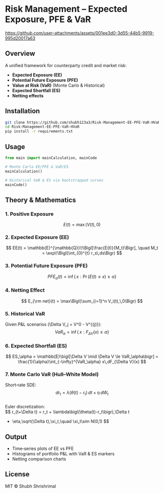 
# Risk Management – Expected Exposure, PFE & VaR


https://github.com/user-attachments/assets/001ee3d0-3d55-44b5-9919-995d20017a63


## Overview  
A unified framework for counterparty credit and market risk:  
- **Expected Exposure (EE)**  
- **Potential Future Exposure (PFE)**  
- **Value at Risk (VaR)** (Monte Carlo & Historical)  
- **Expected Shortfall (ES)**  
- **Netting effects**

## Installation  
```bash
git clone https://github.com/shubh123a3/Risk-Management-EE-PFE-VaR-HVaR.git
cd Risk-Management-EE-PFE-VaR-HVaR
pip install -r requirements.txt
```

## Usage  
```python
from main import mainCalculation, mainCode

# Monte Carlo EE/PFE & VaR/ES
mainCalculation()

# Historical VaR & ES via bootstrapped curves
mainCode()
```

## Theory & Mathematics

### 1. Positive Exposure  
$$
E(t) = \max\bigl(V(t),\,0\bigr)
$$

### 2. Expected Exposure (EE)  
$$
EE(t)
= \mathbb{E}^{\mathbb{Q}}\!\Bigl[\frac{E(t)}{M_t}\Bigr],
\quad
M_t = \exp\!\Bigl(\int_{0}^{t} r_s\,ds\Bigr)
$$

### 3. Potential Future Exposure (PFE)  
$$
PFE_\alpha(t)
= \inf\{\,x : \Pr(E(t)\le x)\ge \alpha\}
$$

### 4. Netting Effect  
$$
E_{\rm net}(t)
= \max\Bigl(\sum_{i=1}^n V_i(t),\,0\Bigr)
$$

### 5. Historical VaR  
Given P&L scenarios \(\Delta V_j = V^0 - V^{(j)}\):  
$$
VaR_\alpha
= \inf\{\,x : F_{\Delta V}(x)\ge \alpha\}
$$

### 6. Expected Shortfall (ES)  
$$
ES_\alpha
= \mathbb{E}\bigl[\Delta V \mid \Delta V \le VaR_\alpha\bigr]
= \frac{1}{\alpha}\int_{-\infty}^{VaR_\alpha} x\,dF_{\Delta V}(x)
$$

### 7. Monte Carlo VaR (Hull–White Model)  
Short‑rate SDE:  
$$
dr_t = \lambda\bigl(\theta(t)-r_t\bigr)\,dt + \eta\,dW_t
$$  
Euler discretization:  
$$
r_{t+\Delta t}
= r_t + \lambda\bigl(\theta(t)-r_t\bigr)\,\Delta t
+ \eta\,\sqrt{\Delta t}\,\xi_t,\quad \xi_t\sim N(0,1)
$$

## Output  
- Time‑series plots of EE vs PFE  
- Histograms of portfolio P&L with VaR & ES markers  
- Netting comparison charts  

## License  
MIT © Shubh Shrishrimal  
```

